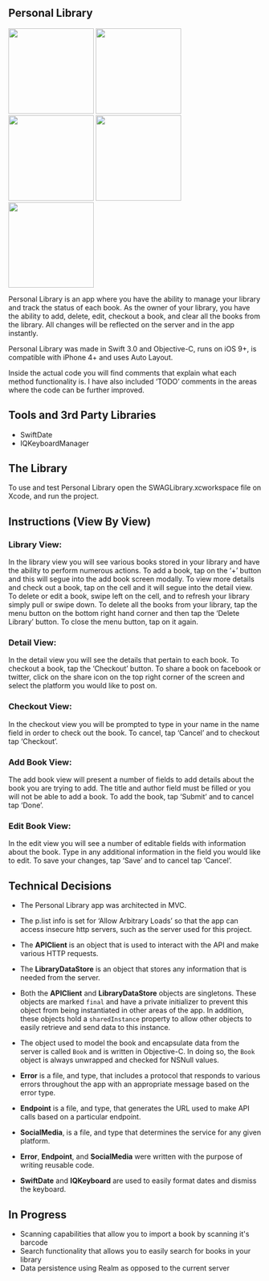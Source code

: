 ## Personal Library

<img
src="http://i67.tinypic.com/hrgffr.png" width = "170"> <img
src="http://i63.tinypic.com/1zxo7jm.png" width = "170"> <img
src="http://i67.tinypic.com/2prej9j.png" width = "170"> <img
src="http://i64.tinypic.com/idtc9d.png" width = "170"> <img
src="http://i66.tinypic.com/o01lix.png" width = "170">


Personal Library is an app where you have the ability to manage your library and track the status of each book. As the owner of your library, you have the ability to add, delete, edit, checkout a book, and clear all the books from the library. All changes will be reflected on the server and in the app instantly.

Personal Library was made in Swift 3.0 and Objective-C, runs on iOS 9+, is compatible with iPhone 4+ and uses Auto Layout.

Inside the actual code you will find comments that explain what each method functionality is. I have also included ‘TODO’ comments in the areas where the code can be further improved.

## Tools and 3rd Party Libraries

- SwiftDate
- IQKeyboardManager

## The Library

To use and test Personal Library open the SWAGLibrary.xcworkspace file on Xcode, and run the project.

## Instructions (View By View)

### Library View:
In the library view you will see various books stored in your library and have the ability to perform numerous actions. To add a book, tap on the ‘+’ button and this will segue into the add book screen modally. To view more details and check out a book, tap on the cell and it will segue into the detail view. To delete or edit a book, swipe left on the cell, and to refresh your library simply pull or swipe down.
To delete all the books from your library, tap the menu button on the bottom right hand corner and then tap the ‘Delete Library’ button. To close the menu button, tap on it again.

### Detail View:
In the detail view you will see the details that pertain to each book. To checkout a book, tap the ‘Checkout’ button. To share a book on facebook or twitter, click on the share icon on the top right corner of the screen and select the platform you would like to post on.

### Checkout View:
In the checkout view you will be prompted to type in your name in the name field in order to check out the book. To cancel, tap ‘Cancel’ and to checkout tap ‘Checkout’.

### Add Book View:
The add book view will present a number of fields to add details about the book you are trying to add. The title and author field must be filled or you will not be able to add a book. To add the book, tap ‘Submit’ and to cancel tap ‘Done’.

### Edit Book View:
In the edit view you will see a number of editable fields with information about the book. Type in any additional information in the field you would like to edit. To save your changes, tap ‘Save’ and to cancel tap ‘Cancel’.

## Technical Decisions

- The Personal Library app was architected in MVC.

- The p.list info is set for ‘Allow Arbitrary Loads’ so that the app can access insecure http servers, such as the server used for this project.

- The **APIClient** is an object that is used to interact with the API and make various HTTP requests.

- The **LibraryDataStore** is an object that stores any information that is needed from the server. 

- Both the **APIClient** and **LibraryDataStore** objects are singletons. These objects are marked `final` and have a private initializer to prevent this object from being instantiated in other areas of the app. In addition, these objects hold a `sharedInstance` property to allow other objects to easily retrieve and send data to this instance. 

- The object used to model the book and encapsulate data from the server is called `Book` and is written in Objective-C. In doing so, the `Book` object is always unwrapped and checked for NSNull values. 

- **Error** is a file, and type, that includes a protocol that responds to various errors throughout the app with an appropriate message based on the error type. 

- **Endpoint** is a file, and type, that generates the URL used to make API calls based on a particular endpoint.

- **SocialMedia**, is a file, and type that determines the service for any given platform.

- **Error**, **Endpoint**, and **SocialMedia** were written with the purpose of writing reusable code.

- **SwiftDate** and **IQKeyboard** are used to easily format dates and dismiss the keyboard.

## In Progress

- Scanning capabilities that allow you to import a book by scanning it's barcode
- Search functionality that allows you to easily search for books in your library
- Data persistence using Realm as opposed to the current server

